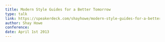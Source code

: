 ```yaml
---
title: Modern Style Guides for a Better Tomorrow
type: talk
link: https://speakerdeck.com/shayhowe/modern-style-guides-for-a-better-tomorrow
author: Shay Howe
conference:
date: April 1st 2013
---
```

